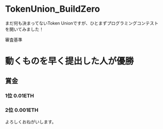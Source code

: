 # TokenUnion_BuildZero
まだ何も決まってないToken Unionですが、ひとまずプログラミングコンテストを開いてみました！

審査基準
# 動くものを早く提出した人が優勝

## 賞金
### 1位 0.01ETH
### 2位 0.001ETH

よろしくおねがいします。
